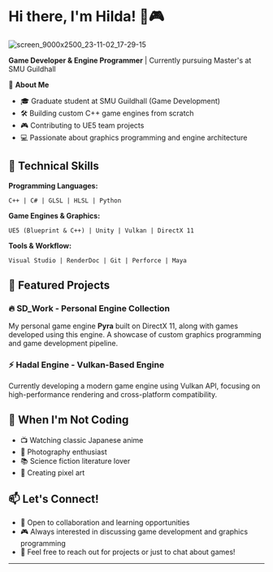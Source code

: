 # Hi there, I'm Hilda! 👋🎮
![screen_9000x2500_23-11-02_17-29-15](https://github.com/user-attachments/assets/a041db6c-2743-4fa9-8300-6b432f27d287)

**Game Developer & Engine Programmer** | Currently pursuing Master's at SMU Guildhall

🎯 **About Me**
- 🎓 Graduate student at SMU Guildhall (Game Development)
- 🛠️ Building custom C++ game engines from scratch
- 🎮 Contributing to UE5 team projects
- 💻 Passionate about graphics programming and engine architecture

## 🔧 Technical Skills

**Programming Languages:**
```
C++ | C# | GLSL | HLSL | Python
```

**Game Engines & Graphics:**
```
UE5 (Blueprint & C++) | Unity | Vulkan | DirectX 11
```

**Tools & Workflow:**
```
Visual Studio | RenderDoc | Git | Perforce | Maya
```

## 🚀 Featured Projects

### 🔥 **SD_Work** - Personal Engine Collection
My personal game engine **Pyra** built on DirectX 11, along with games developed using this engine. A showcase of custom graphics programming and game development pipeline.

### ⚡ **Hadal Engine** - Vulkan-Based Engine
Currently developing a modern game engine using Vulkan API, focusing on high-performance rendering and cross-platform compatibility.

## 🎨 When I'm Not Coding

- 📺 Watching classic Japanese anime
- 📸 Photography enthusiast
- 📚 Science fiction literature lover
- 🎨 Creating pixel art

## 📫 Let's Connect!

- 💼 Open to collaboration and learning opportunities
- 🎮 Always interested in discussing game development and graphics programming
- 📧 Feel free to reach out for projects or just to chat about games!

---


<!--
**Hilda-zzz/Hilda-zzz** is a ✨ _special_ ✨ repository because its `README.md` (this file) appears on your GitHub profile.

Here are some ideas to get you started:

- 🔭 I’m currently working on ...
- 🌱 I’m currently learning ...
- 👯 I’m looking to collaborate on ...
- 🤔 I’m looking for help with ...
- 💬 Ask me about ...
- 📫 How to reach me: ...
- 😄 Pronouns: ...
- ⚡ Fun fact: ...
-->
